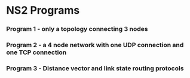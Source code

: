 # NS2 Programs
### Program 1 - only a topology connecting 3 nodes
### Program 2 - a 4 node network with one UDP connection and one TCP connection
### Program 3 - Distance vector and link state routing protocols
